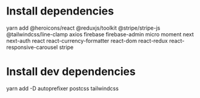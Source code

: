 
# Install dependencies
yarn add @heroicons/react @reduxjs/toolkit @stripe/stripe-js @tailwindcss/line-clamp axios firebase firebase-admin micro moment next next-auth react react-currency-formatter react-dom react-redux react-responsive-carousel stripe

# Install dev dependencies
yarn add -D autoprefixer postcss tailwindcss